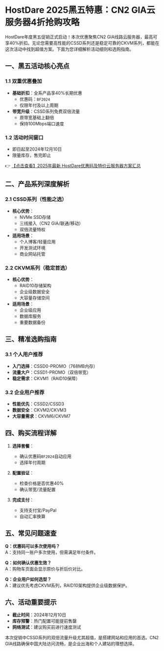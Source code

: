 # HostDare 2025黑五特惠：CN2 GIA云服务器4折抢购攻略

HostDare年度黑五促销正式启动！本次优惠聚焦CN2 GIA线路云服务器，最高可享40%折扣。无论您需要高性能的CSSD系列还是稳定可靠的CKVM系列，都能在这次活动中找到超值方案。下面为您详细解析活动细则和选购指南。

## 一、黑五活动核心亮点

### 1.1 双重优惠叠加
- **基础折扣**：全系产品享40%长期优惠
  - 优惠码：`BF2024`
  - 仅限年付及以上周期
- **带宽升级**：CSSD系列免费双倍流量
  - 原带宽基础上翻倍
  - 保持100Mbps端口速度

### 1.2 活动时间窗口
- 即日起至2024年12月10日
- 限量库存，售完即止

👉 [【点击查看】2025年最新 HostDare优惠码及特价云服务器方案汇总](https://bit.ly/hostdare)

## 二、产品系列深度解析

### 2.1 CSSD系列（性能之选）
- **核心优势**：
  - NVMe SSD存储
  - 三线接入（CN2 GIA/联通/移动）
  - 双倍流量特权
- **适用场景**：
  - 个人博客/轻量应用
  - 开发测试环境
  - 商业网站托管

### 2.2 CKVM系列（稳定首选）
- **核心优势**：
  - RAID10存储架构
  - 企业级数据安全
  - 大容量存储空间
- **适用场景**：
  - 企业级应用
  - 数据库服务
  - 重要数据备份

## 三、精准选购指南

### 3.1 个人用户推荐
- **入门选择**：CSSD0-PROMO（768MB内存）
- **流量大户**：CSSD1-PROMO（双倍带宽）
- **稳定需求**：CKVM1（RAID10保障）

### 3.2 企业用户推荐
- **性能优先**：CSSD2/CSSD3
- **数据安全**：CKVM2/CKVM3
- **大容量需求**：CKVM6/CKVM7

## 四、购买流程详解

1. **选择套餐**：
   - 确认优惠码`BF2024`自动应用
   - 选择年付周期

2. **配置验证**：
   - 检查价格是否优惠40%
   - 确认带宽/流量配置

3. **完成支付**：
   - 支持支付宝/PayPal
   - 自动汇率换算

## 五、常见问题速查

**Q：优惠码可以多次使用吗？**  
A：支持同一账户多次使用，但需满足年付条件。

**Q：如何确认优惠生效？**  
A：购物车页面会显示原价与折后价对比。

**Q：企业用户如何选型？**  
A：建议优先考虑CKVM系列，RAID10架构提供企业级数据保护。

## 六、活动重要提示

- **截止时间**：2024年12月10日
- **库存预警**：热门配置可能提前售罄
- **网络测试**：建议购买前进行速度测试

本次促销中CSSD系列的双倍流量升级尤其超值，是搭建网站和应用的首选。CN2 GIA线路确保中国大陆访问流畅，是企业出海和个人建站的理想选择。